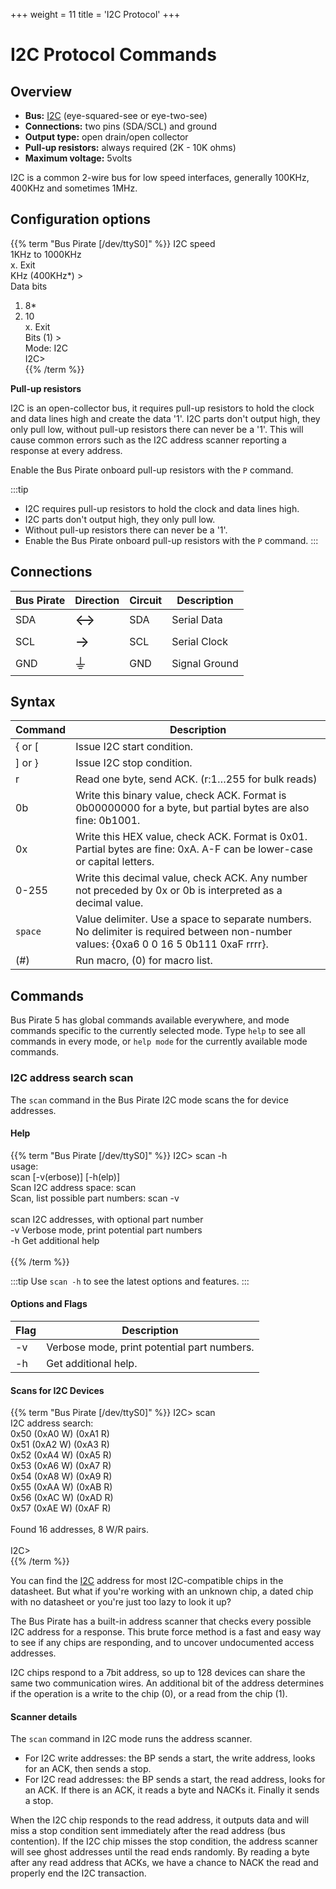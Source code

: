 +++
weight = 11
title = 'I2C Protocol'
+++


# I2C Protocol Commands

## Overview

-   **Bus:** [I2C](http://en.wikipedia.org/wiki/I2c) (eye-squared-see or
    eye-two-see)
-   **Connections:** two pins (SDA/SCL) and ground
-   **Output type:** open drain/open collector
-   **Pull-up resistors:** always required (2K - 10K ohms)
-   **Maximum voltage:** 5volts

I2C is a common 2-wire bus for low speed interfaces, generally 100KHz, 400KHz and sometimes 1MHz.

## Configuration options

{{% term "Bus Pirate [/dev/ttyS0]" %}}
<span className="bp-info">I2C speed</span><br/>
 1KHz to 1000KHz<br/>
 x. <span className="bp-info">Exit</span><br/>
<span className="bp-prompt">KHz (</span>400KHz*<span className="bp-prompt">) ></span> <br/>
<span className="bp-info">Data bits</span><br/>
 1. <span className="bp-info">8*</span><br/>
 2. <span className="bp-info">10</span><br/>
 x. <span className="bp-info">Exit</span><br/>
<span className="bp-prompt">Bits (</span>1<span className="bp-prompt">) ></span> <br/>
<span className="bp-info">Mode:</span> I2C<br/>
<span className="bp-prompt">I2C></span> <br/>
{{% /term %}}

**Pull-up resistors**

I2C is an open-collector bus, it requires pull-up resistors to hold the
clock and data lines high and create the data '1'. I2C parts don't
output high, they only pull low, without pull-up resistors there can
never be a '1'. This will cause common errors such as the I2C address
scanner reporting a response at every address. 

Enable the Bus Pirate onboard pull-up resistors with the ```P``` command.

:::tip
- I2C requires pull-up resistors to hold the clock and data lines high.
- I2C parts don't output high, they only pull low.
- Without pull-up resistors there can never be a '1'. 
- Enable the Bus Pirate onboard pull-up resistors with the ```P``` command.
:::

## Connections

| Bus Pirate | Direction                     | Circuit | Description   |
|------------|--------------------------|---------|---------------|
| SDA       | <font size="+2">↔</font> | SDA     | Serial Data   |
| SCL        | <font size="+2">→</font> | SCL     | Serial Clock  |
| GND        | <font size="+2">⏚</font> | GND     | Signal Ground |

## Syntax

|Command|Description|
|-------|-----------|
| \{ or [ | Issue I2C start condition. |
| ] or } | Issue I2C stop condition. |
| r       | Read one byte, send ACK. (r:1…255 for bulk reads)|
| 0b      | Write this binary value, check ACK. Format is 0b00000000 for a byte, but partial bytes are also fine: 0b1001.|
| 0x      | Write this HEX value, check ACK. Format is 0x01. Partial bytes are fine: 0xA. A-F can be lower-case or capital letters. |
| 0-255   | Write this decimal value, check ACK. Any number not preceded by 0x or 0b is interpreted as a decimal value. |
| ```space```| Value delimiter. Use a space to separate numbers. No delimiter is required between non-number values: \{0xa6 0 0 16 5 0b111 0xaF rrrr}. |
| \(#\)   | Run macro, (0) for macro list. |

## Commands

Bus Pirate 5 has global commands available everywhere, and mode commands specific to the currently selected mode. Type ```help``` to see all commands in every mode, or ```help mode``` for the currently available mode commands.

### I2C address search scan

The ```scan``` command in the Bus Pirate I2C mode scans the for device addresses.

#### Help

{{% term "Bus Pirate [/dev/ttyS0]" %}}
<span className="bp-prompt">I2C></span> scan -h<br/>
usage:<br/>
<span className="bp-info">scan	[-v(erbose)] [-h(elp)]</span><br/>
<span className="bp-info">Scan I2C address space: scan</span><br/>
<span className="bp-info">Scan, list possible part numbers: scan -v</span><br/>
<br/>
<span className="bp-info">scan I2C addresses, with optional part number</span><br/>
<span className="bp-prompt">-v</span>	<span className="bp-info">Verbose mode, print potential part numbers</span><br/>
<span className="bp-prompt">-h</span>	<span className="bp-info">Get additional help</span><br/>
<br/>
{{% /term %}}

:::tip
Use ```scan -h``` to see the latest options and features.
:::

#### Options and Flags 

|Flag|Description|
|----|-----------|
| -v | Verbose mode, print potential part numbers. |    
|-h | Get additional help. |

#### Scans for I2C Devices

{{% term "Bus Pirate [/dev/ttyS0]" %}}
<span className="bp-prompt">I2C></span> scan<br/>
I2C address search:<br/>
0x50 (0xA0 W) (0xA1 R)<br/>
0x51 (0xA2 W) (0xA3 R)<br/>
0x52 (0xA4 W) (0xA5 R)<br/>
0x53 (0xA6 W) (0xA7 R)<br/>
0x54 (0xA8 W) (0xA9 R)<br/>
0x55 (0xAA W) (0xAB R)<br/>
0x56 (0xAC W) (0xAD R)<br/>
0x57 (0xAE W) (0xAF R)<br/>
<br/>
Found 16 addresses, 8 W/R pairs.<br/>
<br/>
<span className="bp-prompt">I2C></span> <br/>
{{% /term %}}

You can find the [I2C](http://en.wikipedia.org/wiki/I%C2%B2C) address
for most I2C-compatible chips in the datasheet. But what if you're
working with an unknown chip, a dated chip with no datasheet or you're
just too lazy to look it up?

The Bus Pirate has a built-in address scanner that checks every possible I2C address for a
response. This brute force method is a fast and easy way to see if any
chips are responding, and to uncover undocumented access addresses.

I2C chips respond to a 7bit address, so up to 128 devices can share the
same two communication wires. An additional bit of the address
determines if the operation is a write to the chip (0), or a read from
the chip (1).

#### Scanner details

The ```scan``` command in I2C mode runs the address scanner.

-   For I2C write addresses: the BP sends a start, the write address,
    looks for an ACK, then sends a stop.
-   For I2C read addresses: the BP sends a start, the read address,
    looks for an ACK. If there is an ACK, it reads a byte and NACKs it.
    Finally it sends a stop.

When the I2C chip responds to the read address, it outputs data and will
miss a stop condition sent immediately after the read address (bus
contention). If the I2C chip misses the stop condition, the address
scanner will see ghost addresses until the read ends randomly. By
reading a byte after any read address that ACKs, we have a chance to
NACK the read and properly end the I2C transaction.

<!--

## ACK/NACK management

These examples read and write from the RAM of a DS1307 RTC chip.
```
I2C> [0xd1 rrrr]
I2C START CONDITION
WRITE: 0xD1 GOT ACK: YES**<<<read address** 
READ: 0×07 ACK **<<<sent ACK*[ 
READ: 0x06 ACK 
READ: 0x05 ACK 
READ: 0x04 NACK **<<<last read before STOP, sent NACK** 
I2C STOP CONDITION 
I2C>
```
I2C read operations must be ACKed
or NACKed by the host (the Bus Pirate). The Bus Pirate automates this,
but you should know a few rules about how it works.

The I2C library doesn't ACK/NACK a read operation until the following
command. If the next command is a STOP (or START) the Bus Pirate sends a
NACK bit. On all other commands it sends an ACK bit. The terminal output
displays the (N)ACK status. 
```
I2C> [0xd1 r:5] 
I2C START CONDITION
WRITE: 0xD1 GOT ACK: YES 
BULK READ 0×05 BYTES: 
0×07 ACK 0×06 ACK 0×05 ACK 0×04 ACK 0×03 NACK 
I2C STOP CONDITION 
I2C> 
```
Nothing changes for write commands because the slave ACKs to the Bus Pirate during
writes. Here’s an example using the bulk read command (r:5).
```
I2C>[0xd1 r **<<<setup and read one byte** 
I2C START CONDITION 
WRITE: 0xD1 GOT ACK: YES 
READ: 0x07 *(N)ACK PENDING **<<<no ACK sent yet** 
I2C>r**<<<read another byte** 
ACK**<<<ACK for previous byte** 
READ: 0x06 *(N)ACK PENDING**<<<no ACK yet** 
I2C>] **<<<STOP command** 
NACK **<<<next command is STOP, so NACK** 
I2C STOP CONDITION 
I2C> 
```
A consequence of the
delayed ACK/NACK system is that partial transactions will leave read
operations incomplete.

Here, we setup a read operation ([0xd1) and read a byte (r). Since the
Bus Pirate has no way of knowing if the next operation will be another
read (r) or a stop condition (]), it leaves the ninth bit hanging. The
warning “*(N)ACK PENDING” alerts you to this state.

Our next command is another read (r), so the Bus Pirate ACKs the
previous read and gets another byte. Again, it leaves the (N)ACK bit
pending until the next command.

The final command is STOP (]). The Bus Pirate ends the read with a NACK
and then sends the stop condition.
-->


